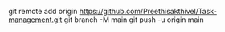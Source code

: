 git remote add origin https://github.com/Preethisakthivel/Task-management.git
git branch -M main
git push -u origin main
